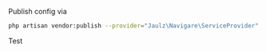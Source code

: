 Publish config via

```bash
php artisan vendor:publish --provider="Jaulz\Navigare\ServiceProvider"
```

Test
